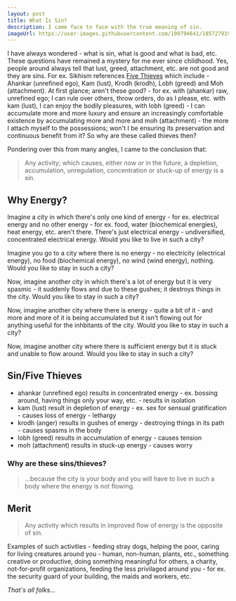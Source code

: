 ```yaml
---
layout: post
title: What Is Sin?
description: I came face to face with the true meaning of sin.
imageUrl: https://user-images.githubusercontent.com/109794641/185727919-c70206e0-e127-4bde-9143-3ed064bc0756.jpg
---
```


I have always wondered - what is sin, what is good and what is bad, etc.
These questions have remained a mystery for me ever since childhood.
Yes, people around always tell that lust, greed, attachment, etc. are not good and they are sins.
For ex. Sikhism references [Five Thieves](https://en.wikipedia.org/wiki/Five_Thieves) which include - Ahankar (unrefined ego),
Kam (lust), Krodh (krodh), Lobh (greed) and Moh (attachment).
At first glance; aren't these good? - for ex. with (ahankar) raw, unrefined ego; I can rule over others, throw orders, do as I please, etc.
with kam (lust), I can enjoy the bodily pleasures, with lobh (greed) - I can accumulate more and more luxury and ensure an increasingly
comfortable existence by accumulating more and more and moh (attachment) - the more I attach myself to the possessions; won't I be
ensuring its preservation and continuous benefit from it?  So why are these called thieves then?

Pondering over this from many angles, I came to the conclusion that:
> Any activity; which causes, either now or in the future, a depletion, accumulation, 
> unregulation, concentration or stuck-up of energy
> is a sin.

## Why Energy?
Imagine a city in which there's only one kind of energy - for ex. electrical energy and no other energy - for ex. food, water (biochemical energies),
heat energy, etc. aren't there.  There's just electrical energy - undiversified, concentrated electrical energy.
Would you like to live in such a city?

Imagine you go to a city where there is no energy - no electricity (electrical energy), no food (biochemical energy), no wind (wind energy), nothing.
Would you like to stay in such a city?

Now, imagine another city in which there's a lot of energy but it is very spasmic - it suddenly flows and due to these gushes; it destroys things
in the city.
Would you like to stay in such a city?

Now, imagine another city where there is energy - quite a bit of it - and more and more of it is being accumulated but it isn't flowing out for anything
useful for the inhbitants of the city.
Would you like to stay in such a city?

Now, imagine another city where there is sufficient energy but it is stuck and unable to flow around.
Would you like to stay in such a city?

## Sin/Five Thieves
- ahankar (unrefined ego) results in concentrated energy - ex. bossing around, having things only your way, etc. - results in isolation
- kam (lust) result in depletion of energy - ex. sex for sensual gratification - causes loss of energy - lethargy
- krodh (anger) results in gushes of energy - destroying things in its path - causes spasms in the body
- lobh (greed) results in accumulation of energy - causes tension
- moh (attachment) results in stuck-up energy - causes worry

### Why are these sins/thieves?

> ...because the city is your body and you will have to live in such a body where the energy is not flowing.

## Merit
> Any activity which results in improved flow of energy is the opposite of sin.

Examples of such activities - feeding stray dogs, helping the poor, caring for living creatures around you - human, non-human, plants, etc.,
something creative or productive, doing something meaningful for others, a charity, not-for-profit organizations, feeding the less privilaged around you - for ex. the security guard of your building, the maids and workers, etc.

_That's all folks..._

